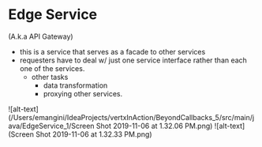 # Edge Service
(A.k.a API Gateway)
- this is a service that serves as a facade to other services
- requesters have to deal w/ just one service interface rather than each one of
the services. 
    - other tasks
        - data transformation
        - proxying other services.  

![alt-text](/Users/emangini/IdeaProjects/vertxInAction/BeyondCallbacks_5/src/main/java/EdgeService_1/Screen Shot 2019-11-06 at 1.32.06 PM.png)
![alt-text](Screen Shot 2019-11-06 at 1.32.33 PM.png)

